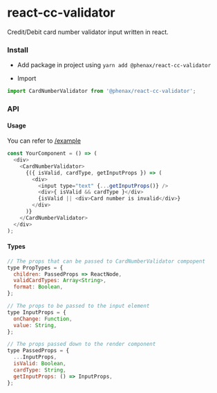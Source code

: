 
# react-cc-validator
Credit/Debit card number validator input written in react.

### Install

* Add package in project using
`yarn add @phenax/react-cc-validator`

* Import
```js
import CardNumberValidator from '@phenax/react-cc-validator';
```

### API

#### Usage
You can refer to [/example](https://github.com/phenax/react-cc-validator/tree/master/example/src)

```js
const YourComponent = () => (
  <div>
    <CardNumberValidator>
      {({ isValid, cardType, getInputProps }) => (
        <div>
          <input type="text" {...getInputProps()} />
          <div>{ isValid && cardType }</div>
          {isValid || <div>Card number is invalid</div>}
        </div>
      )}
    </CardNumberValidator>
  </div>
);
```

#### Types
```js
// The props that can be passed to CardNumberValidator compopent
type PropTypes = {
  children: PassedProps => ReactNode,
  validCardTypes: Array<String>,
  format: Boolean,
};

// The props to be passed to the input element
type InputProps = {
  onChange: Function,
  value: String,
};

// The props passed down to the render component
type PassedProps = {
  ...InputProps,
  isValid: Boolean,
  cardType: String,
  getInputProps: () => InputProps,
};
```
